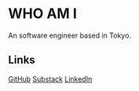 # WHO AM I
An software engineer based in Tokyo.

## Links
[GitHub](https://github.com/maclt)
[Substack](https://maclt.substack.com/)
[LinkedIn](https://www.linkedin.com/in/taro-murakami)
